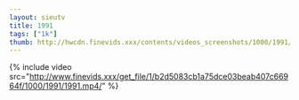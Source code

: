 ```yaml
--- 
layout: sieutv
title: 1991
tags: ["1k"]
thumb: http://hwcdn.finevids.xxx/contents/videos_screenshots/1000/1991/preview.mp4.jpg
---
```

{% include video src="http://www.finevids.xxx/get_file/1/b2d5083cb1a75dce03beab407c66964f/1000/1991/1991.mp4/" %} 
